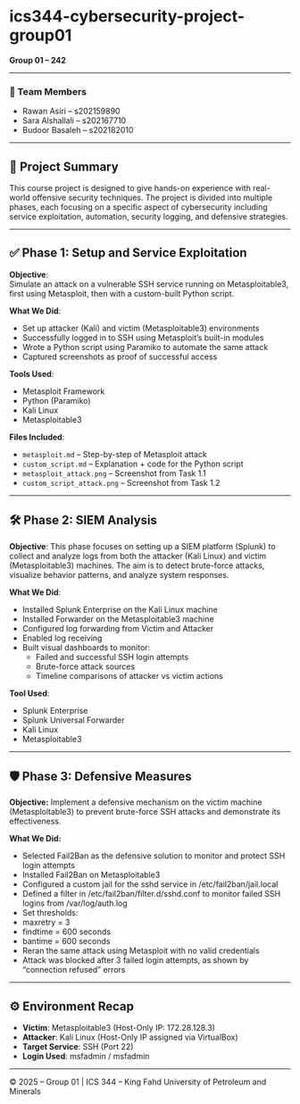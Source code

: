 ﻿# ics344-cybersecurity-project-group01

**Group 01 – 242**

---

### 👥 Team Members

- Rawan Asiri – s202159890
- Sara Alshallali – s202167710
- Budoor Basaleh – s202182010

---

## 📌 Project Summary

This course project is designed to give hands-on experience with real-world offensive security techniques. The project is divided into multiple phases, each focusing on a specific aspect of cybersecurity including service exploitation, automation, security logging, and defensive strategies.

---

## ✅ Phase 1: Setup and Service Exploitation

**Objective**:  
Simulate an attack on a vulnerable SSH service running on Metasploitable3, first using Metasploit, then with a custom-built Python script.

**What We Did**:

- Set up attacker (Kali) and victim (Metasploitable3) environments
- Successfully logged in to SSH using Metasploit’s built-in modules
- Wrote a Python script using Paramiko to automate the same attack
- Captured screenshots as proof of successful access

**Tools Used**:

- Metasploit Framework
- Python (Paramiko)
- Kali Linux
- Metasploitable3

**Files Included**:

- `metasploit.md` – Step-by-step of Metasploit attack
- `custom_script.md` – Explanation + code for the Python script
- `metasploit_attack.png` – Screenshot from Task 1.1
- `custom_script_attack.png` – Screenshot from Task 1.2

---

## 🛠 Phase 2: SIEM Analysis
**Objective**:
This phase focuses on setting up a SIEM platform (Splunk) to collect and analyze logs from both the attacker (Kali Linux) and victim (Metasploitable3) machines. The aim is to detect brute-force attacks, visualize behavior patterns, and analyze system responses.


**What We Did**:
 - Installed Splunk Enterprise on the Kali Linux machine
 - Installed Forwarder on the Metasploitable3 machine
 - Configured log forwarding from Victim and Attacker
 - Enabled log receiving 
 - Built visual dashboards to monitor:
   - Failed and successful SSH login attempts
   - Brute-force attack sources
   - Timeline comparisons of attacker vs victim actions
   


**Tool Used**:
 - Splunk Enterprise
 - Splunk Universal Forwarder
 - Kali Linux
 - Metasploitable3

---

## 🛡 Phase 3: Defensive Measures
**Objective:**
Implement a defensive mechanism on the victim machine (Metasploitable3) to prevent brute-force SSH attacks and demonstrate its effectiveness.

**What We Did:**
- Selected Fail2Ban as the defensive solution to monitor and protect SSH login attempts
- Installed Fail2Ban on Metasploitable3
- Configured a custom jail for the sshd service in /etc/fail2ban/jail.local
- Defined a filter in /etc/fail2ban/filter.d/sshd.conf to monitor failed SSH logins from /var/log/auth.log
- Set thresholds:
 - maxretry = 3
 - findtime = 600 seconds
 - bantime = 600 seconds
- Reran the same attack using Metasploit with no valid credentials
- Attack was blocked after 3 failed login attempts, as shown by “connection refused” errors





---

## ⚙️ Environment Recap

- **Victim**: Metasploitable3 (Host-Only IP: 172.28.128.3)
- **Attacker**: Kali Linux (Host-Only IP assigned via VirtualBox)
- **Target Service**: SSH (Port 22)
- **Login Used**: msfadmin / msfadmin

---

© 2025 – Group 01 | ICS 344 – King Fahd University of Petroleum and Minerals
